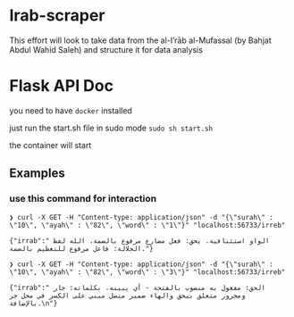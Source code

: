 # Irab-scraper
This effort will look to take data from the al-I’rāb al-Mufassal (by Bahjat Abdul Wahid Saleh) and structure it for data analysis


# Flask API Doc
you need to have `docker` installed

just run the start.sh file in sudo mode
```sudo sh start.sh```

the container will start

## Examples
### use this command for interaction
```
❯ curl -X GET -H "Content-type: application/json" -d "{\"surah\" : \"10\", \"ayah\" : \"82\", \"word\" : \"1\"}" "localhost:56733/irreb"

{"irrab":" الواو استئنافية. يحق: فعل مضارع مرفوع بالضمة. الله لفظ الجلالة: فاعل مرفوع للتعظيم بالضمة."}
```

```
❯ curl -X GET -H "Content-type: application/json" -d "{\"surah\" : \"10\", \"ayah\" : \"82\", \"word\" : \"3\"}" "localhost:56733/irreb"

{"irrab":" الحق: مفعول به منصوب بالفتحة - أي يبينه. بكلماته: جار ومجرور متعلق بيحق والهاء ضمير متصل مبني على الكسر في محل جر بالإضافة.\n"}
```